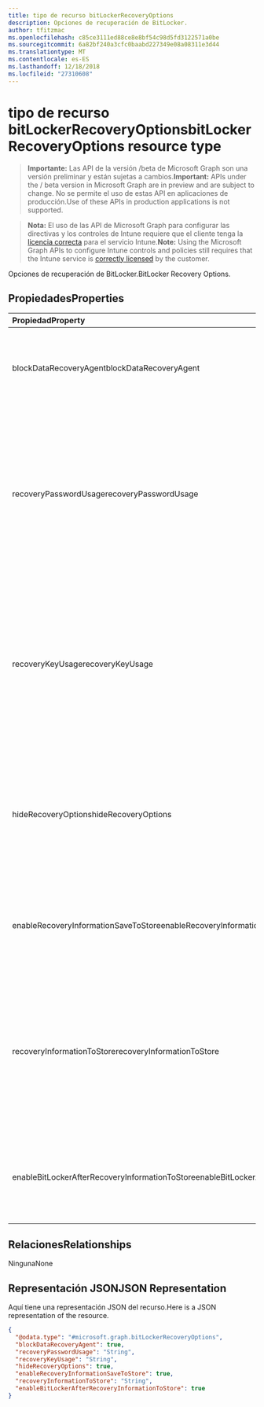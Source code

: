 ```yaml
---
title: tipo de recurso bitLockerRecoveryOptions
description: Opciones de recuperación de BitLocker.
author: tfitzmac
ms.openlocfilehash: c85ce3111ed88ce8e8bf54c98d5fd3122571a0be
ms.sourcegitcommit: 6a82bf240a3cfc0baabd227349e08a08311e3d44
ms.translationtype: MT
ms.contentlocale: es-ES
ms.lasthandoff: 12/18/2018
ms.locfileid: "27310608"
---
```

# <a name="bitlockerrecoveryoptions-resource-type"></a><span data-ttu-id="46d72-103">tipo de recurso bitLockerRecoveryOptions</span><span class="sxs-lookup"><span data-stu-id="46d72-103">bitLockerRecoveryOptions resource type</span></span>

> <span data-ttu-id="46d72-104">**Importante:** Las API de la versión /beta de Microsoft Graph son una versión preliminar y están sujetas a cambios.</span><span class="sxs-lookup"><span data-stu-id="46d72-104">**Important:** APIs under the / beta version in Microsoft Graph are in preview and are subject to change.</span></span> <span data-ttu-id="46d72-105">No se permite el uso de estas API en aplicaciones de producción.</span><span class="sxs-lookup"><span data-stu-id="46d72-105">Use of these APIs in production applications is not supported.</span></span>

> <span data-ttu-id="46d72-106">**Nota:** El uso de las API de Microsoft Graph para configurar las directivas y los controles de Intune requiere que el cliente tenga la [licencia correcta](https://go.microsoft.com/fwlink/?linkid=839381) para el servicio Intune.</span><span class="sxs-lookup"><span data-stu-id="46d72-106">**Note:** Using the Microsoft Graph APIs to configure Intune controls and policies still requires that the Intune service is [correctly licensed](https://go.microsoft.com/fwlink/?linkid=839381) by the customer.</span></span>

<span data-ttu-id="46d72-107">Opciones de recuperación de BitLocker.</span><span class="sxs-lookup"><span data-stu-id="46d72-107">BitLocker Recovery Options.</span></span>
## <a name="properties"></a><span data-ttu-id="46d72-108">Propiedades</span><span class="sxs-lookup"><span data-stu-id="46d72-108">Properties</span></span>
|<span data-ttu-id="46d72-109">Propiedad</span><span class="sxs-lookup"><span data-stu-id="46d72-109">Property</span></span>|<span data-ttu-id="46d72-110">Tipo</span><span class="sxs-lookup"><span data-stu-id="46d72-110">Type</span></span>|<span data-ttu-id="46d72-111">Descripción</span><span class="sxs-lookup"><span data-stu-id="46d72-111">Description</span></span>|
|:---|:---|:---|
|<span data-ttu-id="46d72-112">blockDataRecoveryAgent</span><span class="sxs-lookup"><span data-stu-id="46d72-112">blockDataRecoveryAgent</span></span>|<span data-ttu-id="46d72-113">Boolean</span><span class="sxs-lookup"><span data-stu-id="46d72-113">Boolean</span></span>|<span data-ttu-id="46d72-114">Indica si se debe bloquear el agente de recuperación de datos basada en certificados.</span><span class="sxs-lookup"><span data-stu-id="46d72-114">Indicates whether to block certificate-based data recovery agent.</span></span>|
|<span data-ttu-id="46d72-115">recoveryPasswordUsage</span><span class="sxs-lookup"><span data-stu-id="46d72-115">recoveryPasswordUsage</span></span>|[<span data-ttu-id="46d72-116">configurationUsage</span><span class="sxs-lookup"><span data-stu-id="46d72-116">configurationUsage</span></span>](../resources/intune-deviceconfig-configurationusage.md)|<span data-ttu-id="46d72-117">Indica si los usuarios están permitidos o necesarios para generar una contraseña de recuperación de 48 dígitos para fijo o disco de sistema.</span><span class="sxs-lookup"><span data-stu-id="46d72-117">Indicates whether users are allowed or required to generate a 48-digit recovery password for fixed or system disk.</span></span> <span data-ttu-id="46d72-118">Los valores posibles son: `blocked`, `required` y `allowed`.</span><span class="sxs-lookup"><span data-stu-id="46d72-118">Possible values are: `blocked`, `required`, `allowed`.</span></span>|
|<span data-ttu-id="46d72-119">recoveryKeyUsage</span><span class="sxs-lookup"><span data-stu-id="46d72-119">recoveryKeyUsage</span></span>|[<span data-ttu-id="46d72-120">configurationUsage</span><span class="sxs-lookup"><span data-stu-id="46d72-120">configurationUsage</span></span>](../resources/intune-deviceconfig-configurationusage.md)|<span data-ttu-id="46d72-121">Indica si los usuarios están permitidos o necesarios para generar una clave de recuperación de 256 bits para fijo o disco de sistema.</span><span class="sxs-lookup"><span data-stu-id="46d72-121">Indicates whether users are allowed or required to generate a 256-bit recovery key for fixed or system disk.</span></span> <span data-ttu-id="46d72-122">Los valores posibles son: `blocked`, `required` y `allowed`.</span><span class="sxs-lookup"><span data-stu-id="46d72-122">Possible values are: `blocked`, `required`, `allowed`.</span></span>|
|<span data-ttu-id="46d72-123">hideRecoveryOptions</span><span class="sxs-lookup"><span data-stu-id="46d72-123">hideRecoveryOptions</span></span>|<span data-ttu-id="46d72-124">Boolean</span><span class="sxs-lookup"><span data-stu-id="46d72-124">Boolean</span></span>|<span data-ttu-id="46d72-125">Indica si se debe o no permitir que muestra las opciones de recuperación en el Asistente para la instalación de BitLocker para fijo o disco de sistema.</span><span class="sxs-lookup"><span data-stu-id="46d72-125">Indicates whether or not to allow showing recovery options in BitLocker Setup Wizard for fixed or system disk.</span></span>|
|<span data-ttu-id="46d72-126">enableRecoveryInformationSaveToStore</span><span class="sxs-lookup"><span data-stu-id="46d72-126">enableRecoveryInformationSaveToStore</span></span>|<span data-ttu-id="46d72-127">Boolean</span><span class="sxs-lookup"><span data-stu-id="46d72-127">Boolean</span></span>|<span data-ttu-id="46d72-128">Indica si se debe o no permitir la información de recuperación de BitLocker almacenar en AD DS.</span><span class="sxs-lookup"><span data-stu-id="46d72-128">Indicates whether or not to allow BitLocker recovery information to store in AD DS.</span></span>|
|<span data-ttu-id="46d72-129">recoveryInformationToStore</span><span class="sxs-lookup"><span data-stu-id="46d72-129">recoveryInformationToStore</span></span>|[<span data-ttu-id="46d72-130">bitLockerRecoveryInformationType</span><span class="sxs-lookup"><span data-stu-id="46d72-130">bitLockerRecoveryInformationType</span></span>](../resources/intune-deviceconfig-bitlockerrecoveryinformationtype.md)|<span data-ttu-id="46d72-131">Configurar qué elementos de información de recuperación de BitLocker se almacenan en AD DS.</span><span class="sxs-lookup"><span data-stu-id="46d72-131">Configure what pieces of BitLocker recovery information are stored to AD DS.</span></span> <span data-ttu-id="46d72-132">Los valores posibles son: `passwordAndKey` y `passwordOnly`.</span><span class="sxs-lookup"><span data-stu-id="46d72-132">Possible values are: `passwordAndKey`, `passwordOnly`.</span></span>|
|<span data-ttu-id="46d72-133">enableBitLockerAfterRecoveryInformationToStore</span><span class="sxs-lookup"><span data-stu-id="46d72-133">enableBitLockerAfterRecoveryInformationToStore</span></span>|<span data-ttu-id="46d72-134">Boolean</span><span class="sxs-lookup"><span data-stu-id="46d72-134">Boolean</span></span>|<span data-ttu-id="46d72-135">Indica si se va a habilitar BitLocker hasta que se almacena información de recuperación en AD DS o no.</span><span class="sxs-lookup"><span data-stu-id="46d72-135">Indicates whether or not to enable BitLocker until recovery information is stored in AD DS.</span></span>|

## <a name="relationships"></a><span data-ttu-id="46d72-136">Relaciones</span><span class="sxs-lookup"><span data-stu-id="46d72-136">Relationships</span></span>
<span data-ttu-id="46d72-137">Ninguna</span><span class="sxs-lookup"><span data-stu-id="46d72-137">None</span></span>
## <a name="json-representation"></a><span data-ttu-id="46d72-138">Representación JSON</span><span class="sxs-lookup"><span data-stu-id="46d72-138">JSON Representation</span></span>
<span data-ttu-id="46d72-139">Aquí tiene una representación JSON del recurso.</span><span class="sxs-lookup"><span data-stu-id="46d72-139">Here is a JSON representation of the resource.</span></span>
<!-- {
  "blockType": "resource",
  "@odata.type": "microsoft.graph.bitLockerRecoveryOptions"
}
-->
``` json
{
  "@odata.type": "#microsoft.graph.bitLockerRecoveryOptions",
  "blockDataRecoveryAgent": true,
  "recoveryPasswordUsage": "String",
  "recoveryKeyUsage": "String",
  "hideRecoveryOptions": true,
  "enableRecoveryInformationSaveToStore": true,
  "recoveryInformationToStore": "String",
  "enableBitLockerAfterRecoveryInformationToStore": true
}
```






